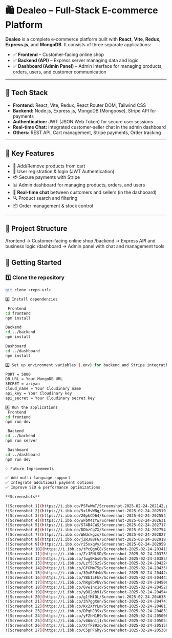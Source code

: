 # 🛍️ Dealeo – Full-Stack E-commerce Platform

**Dealeo** is a complete e-commerce platform built with **React**, **Vite**, **Redux**, **Express.js**, and **MongoDB**. It consists of three separate applications:

- ✅ **Frontend** – Customer-facing online shop  
- ✅ **Backend (API)** – Express server managing data and logic  
- ✅ **Dashboard (Admin Panel)** – Admin interface for managing products, orders, users, and customer communication

---

## 🚀 Tech Stack
- **Frontend:** React, Vite, Redux, React Router DOM, Tailwind CSS  
- **Backend:** Node.js, Express.js, MongoDB (Mongoose), Stripe API for payments  
- **Authentication:** JWT (JSON Web Token) for secure user sessions  
- **Real-time Chat:** Integrated customer-seller chat in the admin dashboard  
- **Others:** REST API, Cart management, Stripe payments, Order tracking  

---

## 🎯 Key Features
- 🛒 Add/Remove products from cart  
- 👤 User registration & login (JWT Authentication)  
- 💳 Secure payments with Stripe  
- 📊 Admin dashboard for managing products, orders, and users  
- 💬 **Real-time chat** between customers and sellers (in the dashboard)  
- 🔍 Product search and filtering  
- 📦 Order management & stock control  

---

## 📁 Project Structure
/frontend → Customer-facing online shop
/backend → Express API and business logic
/dashboard → Admin panel with chat and management tools

## 📌 Getting Started

### 1️⃣ Clone the repository
```bash
git clone <repo-url>

2️⃣ Install dependencies

 Frontend
cd frontend
npm install

Backend
cd ../backend
npm install

Dashboard
cd ../dashboard
npm install

3️⃣ Set up environment variables (.env) for backend and Stripe integration

PORT = 5000
DB_URL = Your MangoDB URL
SECRET = ariyan
cloud_name = Your Cloudinary name
api_key = Your Cloudinary key
api_secret = Your Cloudinary secret key

4️⃣ Run the applications
 Frontend
cd frontend
npm run dev

 Backend
cd ../backend
npm run server

 Dashboard
cd ../dashboard
npm run dev

💡 Future Improvements

✅ Add multi-language support
✅ Integrate additional payment options
✅ Improve SEO & performance optimizations

**Screenshots**

![Screenshot 1](https://i.ibb.co/PSFwWmT/Screenshot-2025-02-24-202142.png)
![Screenshot 2](https://i.ibb.co/5x1MvWNg/Screenshot-2025-02-24-202519.png)
![Screenshot 3](https://i.ibb.co/20pkCD64/Screenshot-2025-02-24-202554.png)
![Screenshot 4](https://i.ibb.co/wFbM4zYw/Screenshot-2025-02-24-202631.png)
![Screenshot 5](https://i.ibb.co/S74B4CWS/Screenshot-2025-02-24-202717.png)
![Screenshot 6](https://i.ibb.co/DDbzCgZX/Screenshot-2025-02-24-202754.png)
![Screenshot 7](https://i.ibb.co/WWdckgzs/Screenshot-2025-02-24-202827.png)
![Screenshot 8](https://i.ibb.co/jZRJ8BFG/Screenshot-2025-02-24-202918.png)
![Screenshot 9](https://i.ibb.co/r25xxqVy/Screenshot-2025-02-24-202959.png)
![Screenshot 10](https://i.ibb.co/tPcQgnC8/Screenshot-2025-02-24-203419.png)
![Screenshot 11](https://i.ibb.co/ZzJFNLSD/Screenshot-2025-02-24-203759.png)
![Screenshot 12](https://i.ibb.co/twg0Kbs6/Screenshot-2025-02-24-203855.png)
![Screenshot 13](https://i.ibb.co/Lzf5CSzS/Screenshot-2025-02-24-204224.png)
![Screenshot 14](https://i.ibb.co/GfGMm75p/Screenshot-2025-02-24-204350.png)
![Screenshot 15](https://i.ibb.co/39vRFdvN/Screenshot-2025-02-24-204424.png)
![Screenshot 16](https://i.ibb.co/YBb15Fkk/Screenshot-2025-02-24-204443.png)
![Screenshot 17](https://i.ibb.co/hRg8bVbV/Screenshot-2025-02-24-204508.png)
![Screenshot 18](https://i.ibb.co/Gvw1nc1d/Screenshot-2025-02-24-204529.png)
![Screenshot 19](https://i.ibb.co/yB82gh91/Screenshot-2025-02-24-204544.png)
![Screenshot 20](https://i.ibb.co/g1fMtDL/Screenshot-2025-02-24-204638.png)
![Screenshot 21](https://i.ibb.co/zh7ggXnn/Screenshot-2025-02-24-204741.png)
![Screenshot 22](https://i.ibb.co/Kx2XrrLm/Screenshot-2025-02-24-204817.png)
![Screenshot 23](https://i.ibb.co/DPqHJ3Sx/Screenshot-2025-02-24-204853.png)
![Screenshot 24](https://i.ibb.co/yFZhH1B9/Screenshot-2025-02-24-205008.png)
![Screenshot 25](https://i.ibb.co/v4Wmn1j1/Screenshot-2025-02-24-205053.png)
![Screenshot 26](https://i.ibb.co/XrfF89zq/Screenshot-2025-02-24-205159.png)
![Screenshot 27](https://i.ibb.co/C5pPFGhy/Screenshot-2025-02-24-205300.png)
